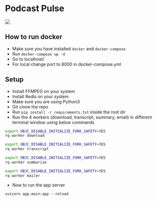# Podcast Pulse

<img src="https://techcrunch.com/wp-content/uploads/2019/02/podcast-mic-blue.png"/>

## How to run docker

- Make sure you have installed `docker` and `docker-compose`
- Run `docker-compose up -d`
- Go to localhost/
- For local change port to 8000 in docker-compose.yml

## Setup

- Install FFMPEG on your system
- Install Redis on your system
- Make sure you are using Python3
- Git clone the repo
- Run `pip install -r requirements.txt` inside the root dir
- Run the 4 workers (download, transcript, summary, email) in different terminal window using below commands

```sh
export OBJC_DISABLE_INITIALIZE_FORK_SAFETY=YES
rq worker download
```

```sh
export OBJC_DISABLE_INITIALIZE_FORK_SAFETY=YES
rq worker transcript
```

```sh
export OBJC_DISABLE_INITIALIZE_FORK_SAFETY=YES
rq worker summarize
```

```sh
export OBJC_DISABLE_INITIALIZE_FORK_SAFETY=YES
rq worker mailer
```

- Now to run the app server

```
uvicorn app.main:app --reload
```

